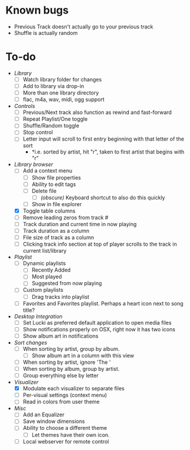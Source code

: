
# Known bugs
- Previous Track doesn't actually go to your previous track
- Shuffle is actually random

# To-do
- *Library*
  - [ ] Watch library folder for changes
  - [ ] Add to library via drop-in
  - [ ] More than one library directory
  - [ ] flac, m4a, wav, midi, ogg support
- *Controls*
  - [ ] Previous/Next track also function as rewind and fast-forward
  - [ ] Repeat Playlist/One toggle
  - [ ] Shuffle/Random toggle
  - [ ] Stop control
  - [ ] Letter input will scroll to first entry beginning with that letter of the sort
    - *i.e. sorted by artist, hit "r", taken to first artist that begins with "r"
- *Library browser*
  - [ ] Add a context menu
    - [ ] Show file properties
    - [ ] Ability to edit tags
    - [ ] Delete file
      - [ ] *(obscure)* Keyboard shortcut to also do this quickly
    - [ ] Show in file explorer
  - [x] Toggle table columns
  - [ ] Remove leading zeros from track #
  - [ ] Track duration and current time in now playing
  - [ ] Track duration as a column
  - [ ] File size of track as a column
  - [ ] Clicking track info section at top of player scrolls to the track in current list/library
- *Playlist*
  - [ ] Dynamic playlists
    - [ ] Recently Added
    - [ ] Most played
    - [ ] Suggested from now playing
  - [ ] Custom playlists
    - [ ] Drag tracks into playlist
  - [ ] Favorites and Favorites playlist. Perhaps a heart icon next to song title?
- *Desktop Integration*
  - [ ] Set Lucki as preferred default application to open media files
  - [ ] Show notifications properly on OSX, right now it has two icons
  - [ ] Show album art in notifications
- *Sort changes*
  - [ ] When sorting by artist, group by album.
    - [ ] Show album art in a column with this view
  - [ ] When sorting by artist, ignore 'The '
  - [ ] When sorting by album, group by artist.
  - [ ] Group everything else by letter
- *Visualizer*
  - [x] Modulate each visualizer to separate files
  - [ ] Per-visual settings (context menu)
  - [ ] Read in colors from user theme
- *Misc*
  - [ ] Add an Equalizer
  - [ ] Save window dimensions
  - [ ] Ability to choose a different theme
    - [ ] Let themes have their own icon.
  - [ ] Local webserver for remote control
